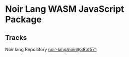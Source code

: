 # Noir Lang WASM JavaScript Package

## Tracks
Noir lang Repository [noir-lang/noir@38bf571](https://github.com/noir-lang/noir/tree/38bf5719d1757d39c89ecee0a6653a5d9da29c21)
